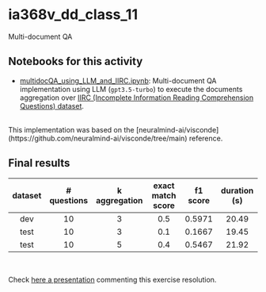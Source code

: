 # ia368v_dd_class_11
Multi-document QA

## Notebooks for this activity

* [multidocQA_using_LLM_and_IIRC.ipynb](multidocQA_using_LLM_and_IIRC.ipynb): Multi-document QA implementation using LLM (`gpt3.5-turbo`) to execute the documents aggregation over [IIRC (Incomplete Information Reading Comprehension Questions) dataset](https://allenai.org/data/iirc).

<br/>
This implementation was based on the [neuralmind-ai/visconde](https://github.com/neuralmind-ai/visconde/tree/main) reference.

## Final results

| dataset | # questions | k aggregation | exact match score | f1 score | duration (s) |
|:---:|:---: |:---: |:---: |:---: |:---:|
| dev | 10 | 3 | 0.5 | 0.5971 | 20.49 |
| test | 10 | 3 | 0.1 | 0.1667 | 19.45 |
| test | 10 | 5 | 0.4 | 0.5467 | 21.92 |

<br/>

Check [here a presentation](https://docs.google.com/presentation/d/1ZxC38VyndG-eRamZNw0tCwX5BOYA2Hc_3FrXmm2tDj8/edit?usp=share_link) commenting this exercise resolution.
